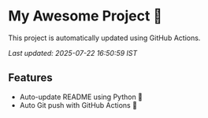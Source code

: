 # My Awesome Project 🚀

This project is automatically updated using GitHub Actions.

_Last updated: 2025-07-22 16:50:59 IST_

## Features
- Auto-update README using Python 🐍
- Auto Git push with GitHub Actions 🤖
